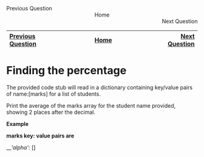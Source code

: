 <div style="width: 100%">
    <div style="text-align: left">Previous Question</div>
    <div style="text-align: center">Home</div>
    <div style="text-align: right">Next Question</div>
</div>

| <div>[Previous Question]()</div> | <div style="width:290px">[Home]()</div> | <div>[Next Question]()</div> |
|:----------------------|:--------:|------------------:|

# Finding the percentage

The provided code stub will read in a dictionary containing key/value pairs of name:[marks] for a list of students.

Print the average of the marks array for the student name provided, showing 2 places after the decimal.

__Example__

__marks key: value pairs are__

___'alpha'_: []
